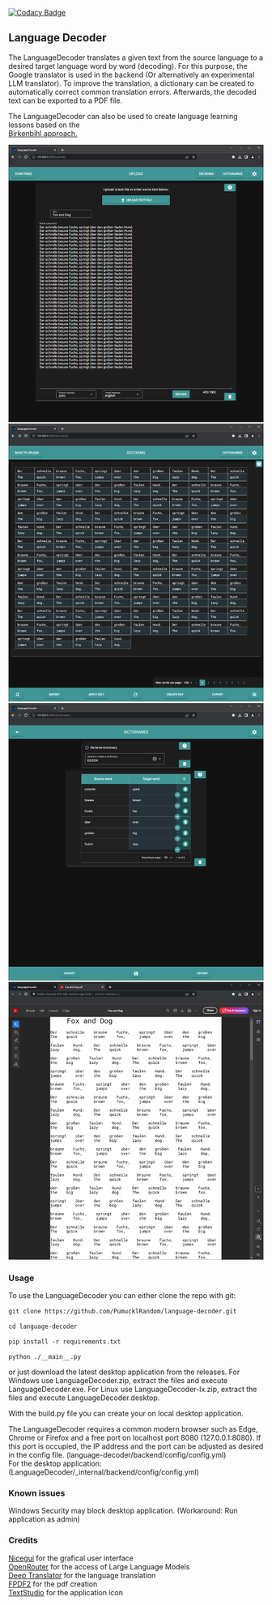 [![Codacy Badge](https://app.codacy.com/project/badge/Grade/189e93dbd2c54357b60dfb3ea0111be8)](https://app.codacy.com/gh/PumucklRandom/language-decoder/dashboard?utm_source=gh&utm_medium=referral&utm_content=&utm_campaign=Badge_grade)

## Language Decoder

The LanguageDecoder translates a given text from the source language to a desired target language
word by word (decoding). For this purpose, the Google translator is used in the backend
(Or alternatively an experimental LLM translator). To improve the translation, a dictionary can be
created to automatically correct common translation errors. Afterwards, the decoded text can be
exported to a PDF file.

The LanguageDecoder can also be used to create language learning lessons based on the\
[Birkenbihl approach.](https://blog.brain-friendly.com/easy-language-learning-by-vera-f-birkenbihl-the-decoding-method/)

![Upload](_data/upload.png)
![Decoding](_data/decoding.png)
![Dicts](_data/dicts.png)
![PDF](_data/pdf.png)

### Usage

To use the LanguageDecoder you can either clone the repo with git:

```
git clone https://github.com/PumucklRandom/language-decoder.git
```
```
cd language-decoder
```
```
pip install -r requirements.txt
```
```
python ./__main__.py
```

or just download the latest desktop application from the releases.
For Windows use LanguageDecoder.zip, extract the files and execute LanguageDecoder.exe.
For Linux use LanguageDecoder-lx.zip, extract the files and execute LanguageDecoder.desktop.

With the build.py file you can create your on local desktop application.

The LanguageDecoder requires a common modern browser such as Edge, Chrome or Firefox and a free
port on localhost port 8080 (127.0.0.1:8080). If this port is occupied, the IP address and the port
can be adjusted as desired in the config file. (language-decoder/backend/config/config.yml)\
For the desktop application: (LanguageDecoder/_internal/backend/config/config.yml)

### Known issues

Windows Security may block desktop application. (Workaround: Run application as admin)

### Credits

[Nicegui](https://nicegui.io/) for the grafical user interface\
[OpenRouter](https://openrouter.ai/) for the access of Large Language Models\
[Deep Translator](https://github.com/nidhaloff/deep-translator/) for the language translation\
[FPDF2](https://github.com/py-pdf/fpdf2/) for the pdf creation\
[TextStudio](https://www.textstudio.com/) for the application icon
